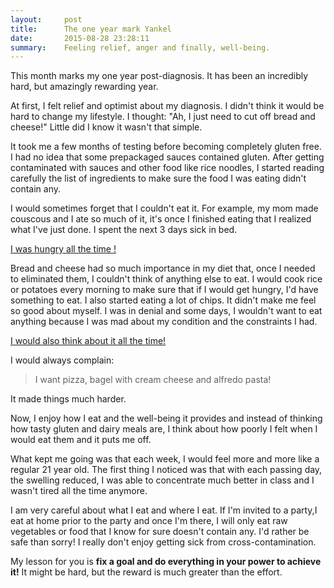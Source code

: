 ```yaml
---
layout:     post
title:      The one year mark Yankel
date:       2015-08-28 23:28:11
summary:    Feeling relief, anger and finally, well-being.  
---
```


This month marks my one year post-diagnosis. It has been an incredibly hard, but amazingly rewarding year.

At first, I felt relief and optimist about my diagnosis. I didn't think it would be hard to change my lifestyle. I thought: "Ah, I just need to cut off bread and cheese!" Little did I know it wasn't that simple.

It took me a few months of testing before becoming completely gluten free. I had no idea that some prepackaged sauces contained gluten. After getting contaminated with sauces and other food like rice noodles, I started reading carefully the list of ingredients to make sure the food I was eating didn't contain any. 

I would sometimes forget that I couldn't eat it. For example, my mom made couscous and I ate so much of it, it's once I finished eating that I realized what I've just done. I spent the next 3 days sick in bed.

<ins>I was hungry all the time !</ins>

Bread and cheese had so much importance in my diet that, once I needed to eliminated them, I couldn't think of anything else to eat. I would cook rice or potatoes every morning to make sure that if I would get hungry, I'd have something to eat. I also started eating a lot of chips. It didn't make me feel so good about myself. 
I was in denial and some days, I wouldn't want to eat anything because I was mad about my condition and the constraints I had.

<ins>I would also think about it all the time!</ins>

I would always complain:

> I want pizza, bagel with cream cheese and alfredo pasta!

It made things much harder. 

Now, I enjoy how I eat and the well-being it provides and instead of thinking how tasty gluten and dairy meals are, I think about how poorly I felt when I would eat them and it puts me off.  

What kept me going was that each week, I would feel more and more like a regular 21 year old. The first thing I noticed was that with each passing day, the swelling reduced, I was able to concentrate much better in class and I wasn't tired all the time anymore. 

I am very careful about what I eat and where I eat. If I'm invited to a party,I eat at home prior to the party and once I'm there, I will only eat raw vegetables or food that I know for sure doesn't contain any. I'd rather be safe than sorry! I really don't enjoy getting sick from cross-contamination. 

My lesson for you is **fix a goal and do everything in your power to achieve it!** It might be hard, but the reward is much greater than the effort.